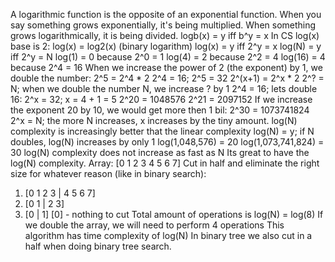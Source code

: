 A logarithmic function is the opposite of an exponential function. When you say something grows
exponentially, it's being multiplied. When something grows logarithmically, it is being divided.
logb(x) = y iff b^y = x
In CS log(x) base is 2: log(x) = log2(x) (binary logarithm)
log(x) = y iff 2^y = x
log(N) = y iff 2^y = N
log(1) = 0 because 2^0 = 1
log(4) = 2 because 2^2 = 4
log(16) = 4 because 2^4 = 16
When we increase the power of 2 (the exponent) by 1, we double the number:
2^5 = 2^4 * 2
2^4 = 16; 2^5 = 32
2^(x+1) = 2^x * 2
2^? = N; when we double the number N, we increase ? by 1
2^4 = 16; lets double 16:
2^x = 32; x = 4 + 1 = 5
2^20 = 1048576
2^21 = 2097152
If we increase the exponent 20 by 10, we would get more then 1 bil:
2^30 = 1073741824
2^x = N; the more N increases, x increases by the tiny amount.
log(N) complexity is increasingly better that the linear complexity
log(N) = y; if N doubles, log(N) increases by only 1
log(1,048,576) = 20
log(1,073,741,824) = 30
log(N) complexity does not increase as fast as N
Its great to have the log(N) complexity.
Array: [0 1 2 3 4 5 6 7]
Cut in half and eliminate the right size for whatever reason (like in binary search):
1. [0 1 2 3 | 4 5 6 7]
2. [0 1 | 2 3]
3. [0 | 1]
[0] - nothing to cut
Total amount of operations is log(N) = log(8)
If we double the array, we will need to perform 4 operations
This algorithm has time complexity of log(N)
In binary tree we also cut in a half when doing binary tree search.

